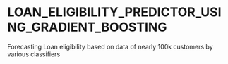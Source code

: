 # LOAN_ELIGIBILITY_PREDICTOR_USING_GRADIENT_BOOSTING
Forecasting Loan eligibility based on data of nearly 100k customers by various classifiers
